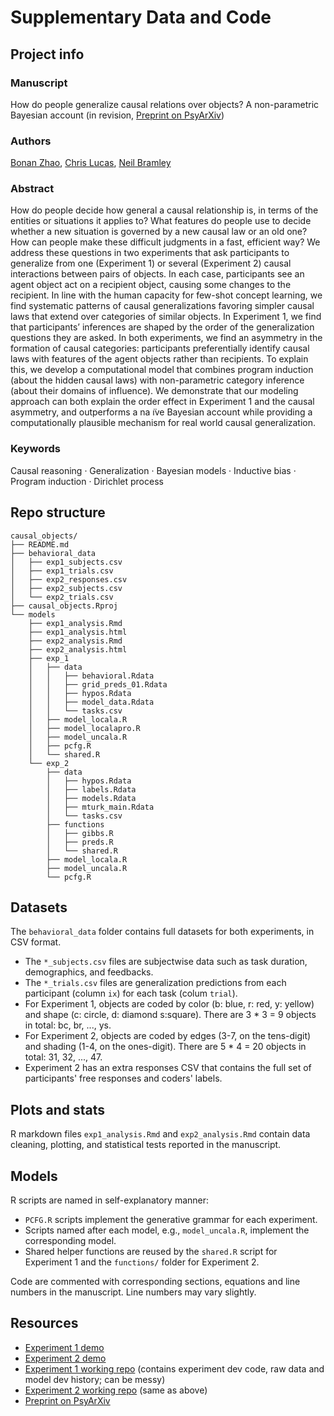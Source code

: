 # Supplementary Data and Code

## Project info

### Manuscript

How do people generalize causal relations over objects? A non-parametric Bayesian account (in revision, [Preprint on PsyArXiv](https://psyarxiv.com/x57hf/))

### Authors

[Bonan Zhao](http://bramleylab.ppls.ed.ac.uk/member/bonan/),
[Chris Lucas](https://homepages.inf.ed.ac.uk/clucas2/),
[Neil Bramley](http://bramleylab.ppls.ed.ac.uk/member/neil/)

### Abstract

How do people decide how general a causal relationship is, in terms of the entities or situations it applies to? What features do people use to decide whether a new situation is governed by a new causal law or an old one? How can people make these difficult judgments in a fast, efficient way? We address these questions in two experiments that ask participants to generalize from one (Experiment 1) or several (Experiment 2) causal interactions between pairs of objects. In each case, participants see an agent object act on a recipient object, causing some changes to the recipient. In line with the human capacity for few-shot concept learning, we find systematic patterns of causal generalizations favoring simpler causal laws that extend over categories of similar objects. In Experiment 1, we find that participants’ inferences are shaped by the order of the generalization questions they are asked. In both experiments, we find an asymmetry in the formation of causal categories: participants preferentially identify causal laws with features of the agent objects rather than recipients. To explain this, we develop a computational model that combines program induction (about the hidden causal laws) with non-parametric category inference (about their domains of influence). We demonstrate that our modeling approach can both explain the order effect in Experiment 1 and the causal asymmetry, and outperforms a na ̈ıve Bayesian account while providing a computationally plausible mechanism for real world causal generalization.

### Keywords

Causal reasoning · Generalization · Bayesian models · Inductive bias · Program induction · Dirichlet process

## Repo structure

```
causal_objects/
├── README.md
├── behavioral_data
│   ├── exp1_subjects.csv
│   ├── exp1_trials.csv
│   ├── exp2_responses.csv
│   ├── exp2_subjects.csv
│   └── exp2_trials.csv
├── causal_objects.Rproj
└── models
    ├── exp1_analysis.Rmd
    ├── exp1_analysis.html
    ├── exp2_analysis.Rmd
    ├── exp2_analysis.html
    ├── exp_1
    │   ├── data
    │   │   ├── behavioral.Rdata
    │   │   ├── grid_preds_01.Rdata
    │   │   ├── hypos.Rdata
    │   │   ├── model_data.Rdata
    │   │   └── tasks.csv
    │   ├── model_locala.R
    │   ├── model_localapro.R
    │   ├── model_uncala.R
    │   ├── pcfg.R
    │   └── shared.R
    └── exp_2
        ├── data
        │   ├── hypos.Rdata
        │   ├── labels.Rdata
        │   ├── models.Rdata
        │   ├── mturk_main.Rdata
        │   └── tasks.csv
        ├── functions
        │   ├── gibbs.R
        │   ├── preds.R
        │   └── shared.R
        ├── model_locala.R
        ├── model_uncala.R
        └── pcfg.R
```

## Datasets

The `behavioral_data` folder contains full datasets for both experiments, in CSV format.

* The `*_subjects.csv` files are subjectwise data such as task duration, demographics, and feedbacks.
* The `*_trials.csv` files are generalization predictions from each participant (column `ix`) for each task (colum `trial`).
* For Experiment 1, objects are coded by color (b: blue, r: red, y: yellow) and shape (c: circle, d: diamond s:square). There are 3 * 3 = 9 objects in total: bc, br, ..., ys.
* For Experiment 2, objects are coded by edges (3-7, on the tens-digit) and shading (1-4, on the ones-digit). There are 5 * 4 = 20 objects in total: 31, 32, ..., 47.
* Experiment 2 has an extra responses CSV that contains the full set of participants' free responses and coders' labels.

## Plots and stats

R markdown files `exp1_analysis.Rmd` and `exp2_analysis.Rmd` contain data cleaning, plotting, and statistical tests reported in the manuscript.

## Models

R scripts are named in self-explanatory manner:

* `PCFG.R` scripts implement the generative grammar for each experiment.
* Scripts named after each model, e.g., `model_uncala.R`, implement the corresponding model.
* Shared helper functions are reused by the `shared.R` script for Experiment 1 and the `functions/` folder for Experiment 2.

Code are commented with corresponding sections, equations and line numbers in the manuscript. Line numbers may vary slightly.

## Resources

* [Experiment 1 demo](http://bramleylab.ppls.ed.ac.uk/experiments/bnz/magic_stones/index.html)
* [Experiment 2 demo](http://bramleylab.ppls.ed.ac.uk/experiments/bnz/myst/p/welcome.html)
* [Experiment 1 working repo](https://github.com/zhaobn/magic-stones) (contains experiment dev code, raw data and model dev history; can be messy)
* [Experiment 2 working repo](https://github.com/zhaobn/mysterious-stones) (same as above)
* [Preprint on PsyArXiv](https://psyarxiv.com/x57hf/)
